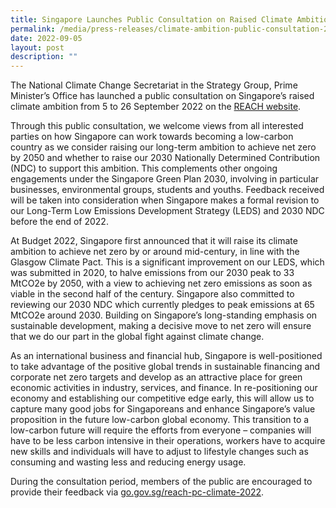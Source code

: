 ```yaml
---
title: Singapore Launches Public Consultation on Raised Climate Ambition, Seeks Feedback on Low-Carbon Transition
permalink: /media/press-releases/climate-ambition-public-consultation-2022/
date: 2022-09-05
layout: post
description: ""
---
```

The National Climate Change Secretariat in the Strategy Group, Prime Minister’s Office has launched a public consultation on Singapore’s raised climate ambition from 5 to 26 September 2022 on the [REACH website](http://go.gov.sg/reach-pc-climate-2022).

Through this public consultation, we welcome views from all interested parties on how Singapore can work towards becoming a low-carbon country as we consider raising our long-term ambition to achieve net zero by 2050 and whether to raise our 2030 Nationally Determined Contribution (NDC) to support this ambition. This complements other ongoing engagements under the Singapore Green Plan 2030, involving in particular businesses, environmental groups, students and youths. Feedback received will be taken into consideration when Singapore makes a formal revision to our Long-Term Low Emissions Development Strategy (LEDS) and 2030 NDC before the end of 2022.

At Budget 2022, Singapore first announced that it will raise its climate ambition to achieve net zero by or around mid-century, in line with the Glasgow Climate Pact. This is a significant improvement on our LEDS, which was submitted in 2020, to halve emissions from our 2030 peak to 33 MtCO2e by 2050, with a view to achieving net zero emissions as soon as viable in the second half of the century. Singapore also committed to reviewing our 2030 NDC which currently pledges to peak emissions at 65 MtCO2e around 2030. Building on Singapore’s long-standing emphasis on sustainable development, making a decisive move to net zero will ensure that we do our part in the global fight against climate change.

As an international business and financial hub, Singapore is well-positioned to take advantage of the positive global trends in sustainable financing and corporate net zero targets and develop as an attractive place for green economic activities in industry, services, and finance. In re-positioning our economy and establishing our competitive edge early, this will allow us to capture many good jobs for Singaporeans and enhance Singapore’s value proposition in the future low-carbon global economy. This transition to a low-carbon future will require the efforts from everyone – companies will have to be less carbon intensive in their operations, workers have to acquire new skills and individuals will have to adjust to lifestyle changes such as consuming and wasting less and reducing energy usage.  

During the consultation period, members of the public are encouraged to provide their feedback via [go.gov.sg/reach-pc-climate-2022](https://go.gov.sg/reach-pc-climate-2022).
